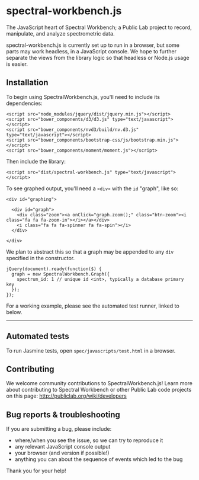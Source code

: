 spectral-workbench.js
====

The JavaScript heart of Spectral Workbench; a Public Lab project to record, manipulate, and analyze spectrometric data. 

spectral-workbench.js is currently set up to run in a browser, but some parts may work headless, in a JavaScript console. We hope to further separate the views from the library logic so that headless or Node.js usage is easier.

## Installation

To begin using SpectralWorkbench.js, you'll need to include its dependencies: 


    <script src="node_modules/jquery/dist/jquery.min.js"></script>
    <script src="bower_components/d3/d3.js" type="text/javascript"></script>                                                                              
    <script src="bower_components/nvd3/build/nv.d3.js" type="text/javascript"></script>                                                                              
    <script src="bower_components/bootstrap-css/js/bootstrap.min.js"></script>
    <script src="bower_components/moment/moment.js"></script>

Then include the library: 
 
    <script src="dist/spectral-workbench.js" type="text/javascript"></script>

To see graphed output, you'll need a `<div>` with the `id` "graph", like so:

    <div id="graphing">
 
      <div id="graph">
        <div class="zoom"><a onClick="graph.zoom();" class="btn-zoom"><i class="fa fa fa-zoom-in"></i></a></div>
        <i class="fa fa fa-spinner fa fa-spin"></i>
      </div>
 
    </div>

We plan to abstract this so that a graph may be appended to any `div` specified in the constructor.


    jQuery(document).ready(function($) {
      graph = new SpectralWorkbench.Graph({
        spectrum_id: 1 // unique id <int>, typically a database primary key
      });
    });


For a working example, please see the automated test runner, linked to below.


****


## Automated tests


To run Jasmine tests, open `spec/javascripts/test.html` in a browser.


## Contributing

We welcome community contributions to SpectralWorkbench.js! Learn more about contributing to Spectral Workbench or other Public Lab code projects on this page: http://publiclab.org/wiki/developers


## Bug reports & troubleshooting

If you are submitting a bug, please include:

* where/when you see the issue, so we can try to reproduce it
* any relevant JavaScript console output
* your browser (and version if possible!)
* anything you can about the sequence of events which led to the bug 

Thank you for your help!  
